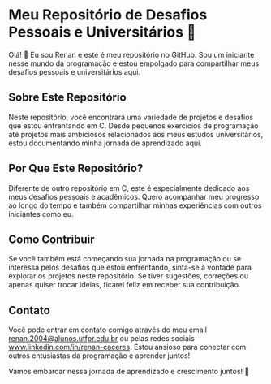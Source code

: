 # Meu Repositório de Desafios Pessoais e Universitários 🚀

Olá! 👋 Eu sou Renan e este é meu repositório no GitHub. Sou um iniciante nesse mundo da programação e estou empolgado para compartilhar meus desafios pessoais e universitários aqui.

## Sobre Este Repositório

Neste repositório, você encontrará uma variedade de projetos e desafios que estou enfrentando em C. Desde pequenos exercícios de programação até projetos mais ambiciosos relacionados aos meus estudos universitários, estou documentando minha jornada de aprendizado aqui.

## Por Que Este Repositório?

Diferente de outro repositório em C, este é especialmente dedicado aos meus desafios pessoais e acadêmicos. Quero acompanhar meu progresso ao longo do tempo e também compartilhar minhas experiências com outros iniciantes como eu.

## Como Contribuir

Se você também está começando sua jornada na programação ou se interessa pelos desafios que estou enfrentando, sinta-se à vontade para explorar os projetos neste repositório. Se tiver sugestões, correções ou apenas quiser trocar ideias, ficarei feliz em receber sua contribuição.

## Contato

Você pode entrar em contato comigo através do meu email renan.2004@alunos.utfpr.edu.br ou pelas redes sociais www.linkedin.com/in/renan-caceres. Estou ansioso para conectar com outros entusiastas da programação e aprender juntos!

Vamos embarcar nessa jornada de aprendizado e crescimento juntos! 🌟

